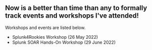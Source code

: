 ## Now is a better than time than any to formally track events and workshops I've attended!
Workshops and events are listed below.


- Splunk4Rookies Workshop (26 May 2022)
- Splunk SOAR Hands-On Workshop (29 June 2022)
